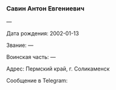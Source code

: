 ### Савин Антон Евгениевич

—

Дата рождения: 2002-01-13

Звание: —

Воинская часть: —

Адрес: Пермский край, г. Соликаменск

Сообщение в Telegram: []()
